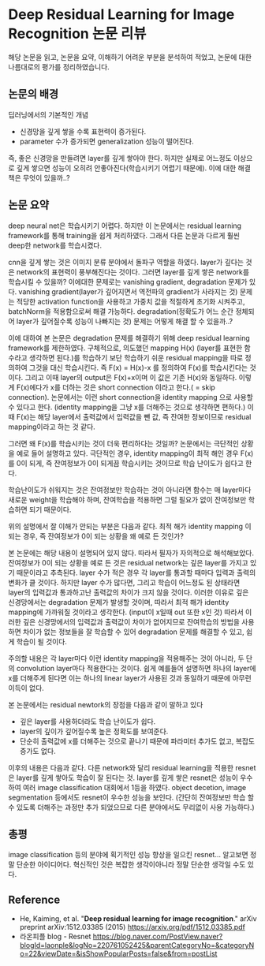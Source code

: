 # Deep Residual Learning for Image Recognition 논문 리뷰
해당 논문을 읽고, 논문을 요약, 이해하기 어려운 부분을 분석하여 적었고, 논문에 대한 나름대로의 평가를 정리하였습니다.

## 논문의 배경
딥러닝에서의 기본적인 개념
*  신경망을 깊게 쌓을 수록 표현력이 증가된다.
*  parameter 수가 증가되면 generalization 성능이 떨어진다.

즉, 좋은 신경망을 만들려면 layer를 깊게 쌓아야 한다. 하지만 실제로 어느정도 이상으로 깊게 쌓으면 성능이 오히려 안좋아진다(학습시키기 어렵기 때문에). 이에 대한 해결책은 무엇이 있을까..?


## 논문 요약
deep neural net은 학습시키기 어렵다. 하지만 이 논문에서는 residual learning framework를 통해 training을 쉽게 처리하였다. 그래서 다른 논문과 다르게 훨씬 deep한 network를 학습시켰다.

cnn을 깊게 쌓는 것은 이미지 분류 분야에서 돌파구 역할을 하였다. layer가 깊다는 것은 network의 표현력이 풍부해진다는 것이다.
그러면 layer를 깊게 쌓은 network를 학습시킬 수 있을까?
이에대한 문제로는 vanishing gradient, degradation 문제가 있다.
vanishing gradient(layer가 깊어지면서 역전파의 gradient가 사라지는 것) 문제는 적당한 activation function을 사용하고 가중치 값을 적절하게 초기화 시켜주고, batchNorm을 적용함으로써 해결 가능하다.
degradation(정확도가 어느 순간 정체되어 layer가 깊어질수록 성능이 나빠지는 것) 문제는 어떻게 해결 할 수 있을까..?

이에 대하여 본 논문은 degradation 문제를 해결하기 위해 deep residual learning framework를 제한하였다.
구체적으로, 의도했던 mapping H(x) (layer를 표현한 함수라고 생각하면 된다.)를 학습하기 보단 학습하기 쉬운 residual mapping을 따로 정의하여 그것을 대신 학습시킨다.
즉 F(x) = H(x)-x 를 정의하여 F(x)를 학습시킨다는 것이다. 그리고 이때 layer의 output은 F(x)+x이며 이 값은 기존 H(x)와 동일하다.
이렇게 F(x)에다가 x를 더하는 것은 short connection 이라고 한다.( = skip connection).
논문에서는 이런 short connection을 identity mapping 으로 사용할 수 있다고 한다. (identity mapping을 그냥 x를 더해주는 것으로 생각하면 편하다.)
이때 F(x)는 해당 layer에서 출력값에서 입력값을 뺀 값, 즉 잔여한 정보이므로 residual mapping이라고 하는 것 같다.

그러면 왜 F(x)를 학습시키는 것이 더욱 편리하다는 것일까?
논문에서는 극단적인 상황을 예로 들어 설명하고 있다. 극단적인 경우, identity mapping이 최적 해인 경우 F(x)를 0이 되게, 즉 잔여정보가 0이 되게끔 학습시키는 것이므로 학습 난이도가 쉽다고 한다.

학습난이도가 쉬워지는 것은 잔여정보만 학습하는 것이 아니라면 함수는 매 layer마다 새로운 weight을 학습해야 하며, 잔여학습을 적용하면 그럴 필요가 없이 잔여정보만 학습하면 되기 때문이다.

위의 설명에서 잘 이해가 안되는 부분은 다음과 같다.
최적 해가 identity mapping 이 되는 경우, 즉 잔여정보가 0이 되는 상황을 왜 예로 든 것인가?

본 논문에는 해당 내용이 설명되어 있지 않다. 따라서 필자가 자의적으로 해석해보았다.
잔여정보가 0이 되는 상황을 예로 든 것은 residual network는 깊은 layer를 가지고 있기 때문이라고 추측된다.
layer 수가 적은 경우 각 layer를 통과할 때마다 입력과 출력의 변화가 클 것이다.
하지만 layer 수가 많다면, 그리고 학습이 어느정도 된 상태라면 layer의 입력값과 통과하고난 출력값의 차이가 크지 않을 것이다. 이러한 이유로 깊은 신경망에서는 degradation 문제가 발생할 것이며,  따라서 최적 해가 identity mapping에 가까워질 것이라고 생각한다. (input이 x일때 out 또한 x인 것)
따라서 이러한 깊은 신경망에서의 입력값과 출력값이 차이가 없어지므로 잔여학습의 방법을 사용하면 차이가 없는 정보들을 잘 학습할 수 있어 degradation 문제를 해결할 수 있고, 쉽게 학습이 될 것이다. 


주의할 내용은 각 layer마다 이런 identity mapping을 적용해주는 것이 아니라, 두 단의 convolution layer마다 적용한다는 것이다. 쉽게 예를들어 설명하면 하나의 layer에 x를 더해주게 된다면 이는 하나의 linear layer가 사용된 것과 동일하기 때문에 아무런 이득이 없다.

본 논문에서는 residual newtork의 장점을 다음과 같이 말하고 있다
* 깊은 layer를 사용하더라도 학습 난이도가 쉽다.
* layer의 깊이가 깊어질수록 높은 정확도를 보여준다.
*  단순히 출력값에 x를 더해주는 것으로 끝나기 때문에 파라미터 추가도 없고, 복잡도 증가도 없다.

이후의 내용은 다음과 같다.
다른 network와 달리 residual learning을 적용한 resnet은 layer를 깊게 쌓아도 학습이 잘 된다는 것.
layer를 깊게 쌓은 resnet은 성능이 우수하여 여러 image classification 대회에서 1등을 하였다.
object decetion, image segmentation 등에서도 resnet이 우수한 성능을 보인다.
(간단히 잔여정보만 학습 할 수 있도록 더해주는 과정만 추가 되었으므로 다른 분야에서도 무리없이 사용 가능하다.)

## 총평
image classification 등의 분야에 획기적인 성능 향상을 일으킨 resnet...
알고보면 정말 단순한 아이디어다.
혁신적인 것은 복잡한 생각이아니라 정말 단순한 생각일 수도 있다.


## Reference
* He, Kaiming, et al. "**Deep residual learning for image recognition**." arXiv preprint arXiv:1512.03385 (2015) 
https://arxiv.org/pdf/1512.03385.pdf
*  라온피플 blog - Resnet 
https://blog.naver.com/PostView.naver?blogId=laonple&logNo=220761052425&parentCategoryNo=&categoryNo=22&viewDate=&isShowPopularPosts=false&from=postList

